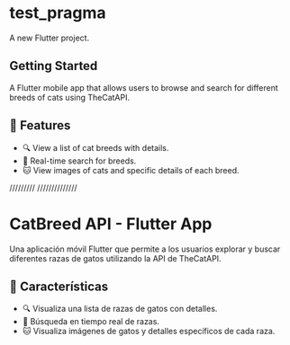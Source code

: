 # test_pragma

A new Flutter project.

## Getting Started

A Flutter mobile app that allows users to browse and search for different breeds of cats using TheCatAPI.


## 🌟 Features

- 🔍 View a list of cat breeds with details.
- 🚀 Real-time search for breeds.
- 🐱 View images of cats and specific details of each breed.


/////////   //////////////

# CatBreed API - Flutter App

Una aplicación móvil Flutter que permite a los usuarios explorar y buscar diferentes razas de gatos utilizando la API de TheCatAPI.

## 🌟 Características

- 🔍 Visualiza una lista de razas de gatos con detalles.
- 🚀 Búsqueda en tiempo real de razas.
- 🐱 Visualiza imágenes de gatos y detalles específicos de cada raza.
